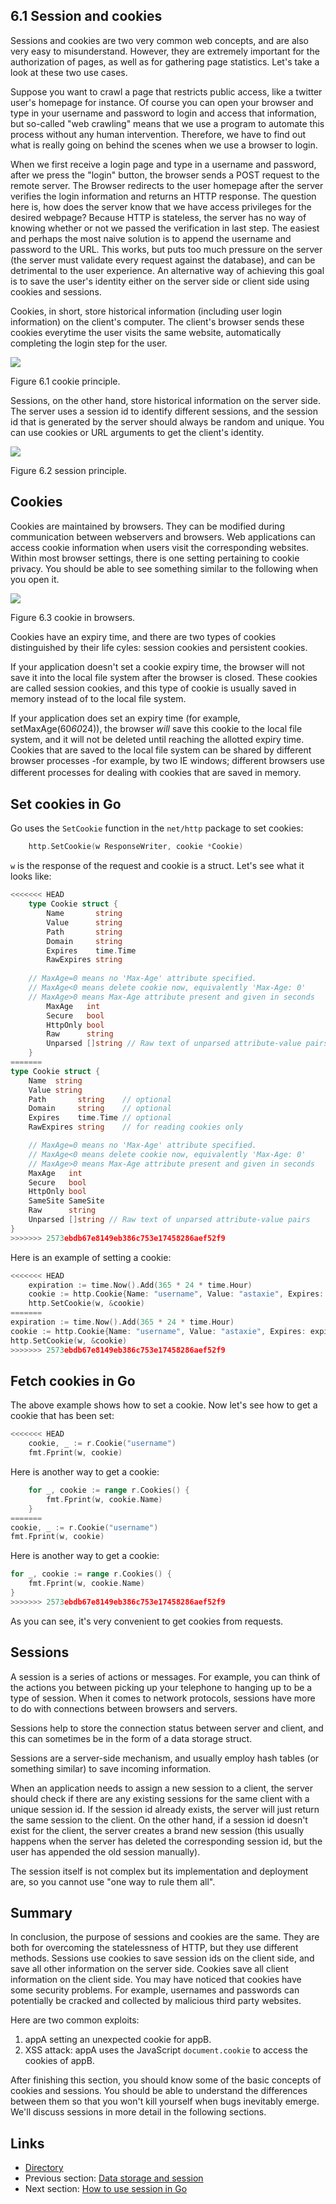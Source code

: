 ## 6.1 Session and cookies

Sessions and cookies are two very common web concepts, and are also very easy to misunderstand. However, they are extremely important for the authorization of pages, as well as for gathering page statistics. Let's take a look at these two use cases. 

Suppose you want to crawl a page that restricts public access, like a twitter user's homepage for instance. Of course you can open your browser and type in your username and password to login and access that information, but so-called "web crawling" means that we use a program to automate this process without any human intervention. Therefore, we have to find out what is really going on behind the scenes when we use a browser to login.

When we first receive a login page and type in a username and password, after we press the "login" button, the browser sends a POST request to the remote server. The Browser redirects to the user homepage after the server verifies the login information and returns an HTTP response. The question here is, how does the server know that we have access privileges for the desired webpage? Because HTTP is stateless, the server has no way of knowing whether or not we passed the verification in last step. The easiest and perhaps the most naive solution is to append the username and password to the URL. This works, but puts too much pressure on the server (the server must validate every request against the database), and can be detrimental to the user experience. An alternative way of achieving this goal is to save the user's identity either on the server side or client side using cookies and sessions.

Cookies, in short, store historical information (including user login information) on the client's computer. The client's browser sends these cookies everytime the user visits the same website, automatically completing the login step for the user.

![](images/6.1.cookie2.png?raw=true)

Figure 6.1 cookie principle.

Sessions, on the other hand, store historical information on the server side. The server uses a session id to identify different sessions, and the session id that is generated by the server should always be random and unique. You can use cookies or URL arguments to get the client's identity.

![](images/6.1.session.png?raw=true)

Figure 6.2 session principle.

## Cookies

Cookies are maintained by browsers. They can be modified during communication between webservers and browsers. Web applications can access cookie information when users visit the corresponding websites. Within most browser settings, there is one setting pertaining to cookie privacy. You should be able to see something similar to the following when you open it.

![](images/6.1.cookie.png?raw=true)

Figure 6.3 cookie in browsers.

Cookies have an expiry time, and there are two types of cookies distinguished by their life cyles: session cookies and persistent cookies.

If your application doesn't set a cookie expiry time, the browser will not save it into the local file system after the browser is closed. These cookies are called session cookies, and this type of cookie is usually saved in memory instead of to the local file system.

If your application does set an expiry time (for example, setMaxAge(60*60*24)), the browser *will* save this cookie to the local file system, and it will not be deleted until reaching the allotted expiry time. Cookies that are saved to the local file system can be shared by different browser processes -for example, by two IE windows; different browsers use different processes for dealing with cookies that are saved in memory. 　　

## Set cookies in Go

Go uses the `SetCookie` function in the `net/http` package to set cookies:
```Go
	http.SetCookie(w ResponseWriter, cookie *Cookie)
```
`w` is the response of the request and cookie is a struct. Let's see what it looks like:
```Go
<<<<<<< HEAD
	type Cookie struct {
	    Name       string
	    Value      string
	    Path       string
	    Domain     string
	    Expires    time.Time
	    RawExpires string
	
	// MaxAge=0 means no 'Max-Age' attribute specified.
	// MaxAge<0 means delete cookie now, equivalently 'Max-Age: 0'
	// MaxAge>0 means Max-Age attribute present and given in seconds
	    MaxAge   int
	    Secure   bool
	    HttpOnly bool
	    Raw      string
	    Unparsed []string // Raw text of unparsed attribute-value pairs
	}
=======
type Cookie struct {
    Name  string
    Value string
    Path       string    // optional
    Domain     string    // optional
    Expires    time.Time // optional
    RawExpires string    // for reading cookies only

    // MaxAge=0 means no 'Max-Age' attribute specified.
    // MaxAge<0 means delete cookie now, equivalently 'Max-Age: 0'
    // MaxAge>0 means Max-Age attribute present and given in seconds
    MaxAge   int
    Secure   bool
    HttpOnly bool
    SameSite SameSite
    Raw      string
    Unparsed []string // Raw text of unparsed attribute-value pairs
}
>>>>>>> 2573ebdb67e8149eb386c753e17458286aef52f9
```
Here is an example of setting a cookie:

```Go
<<<<<<< HEAD
	expiration := time.Now().Add(365 * 24 * time.Hour)
	cookie := http.Cookie{Name: "username", Value: "astaxie", Expires: expiration}
	http.SetCookie(w, &cookie)
=======
expiration := time.Now().Add(365 * 24 * time.Hour)
cookie := http.Cookie{Name: "username", Value: "astaxie", Expires: expiration}
http.SetCookie(w, &cookie)
>>>>>>> 2573ebdb67e8149eb386c753e17458286aef52f9
```

## Fetch cookies in Go

The above example shows how to set a cookie. Now let's see how to get a cookie that has been set:
```Go
<<<<<<< HEAD
	cookie, _ := r.Cookie("username")
	fmt.Fprint(w, cookie)
```
Here is another way to get a cookie:
```Go
	for _, cookie := range r.Cookies() {
	    fmt.Fprint(w, cookie.Name)
	}
=======
cookie, _ := r.Cookie("username")
fmt.Fprint(w, cookie)
```
Here is another way to get a cookie:
```Go
for _, cookie := range r.Cookies() {
    fmt.Fprint(w, cookie.Name)
}
>>>>>>> 2573ebdb67e8149eb386c753e17458286aef52f9
```
As you can see, it's very convenient to get cookies from requests.

## Sessions

A session is a series of actions or messages. For example, you can think of the actions you between picking up your telephone to hanging up to be a type of session. When it comes to network protocols, sessions have more to do with connections between browsers and servers.

Sessions help to store the connection status between server and client, and this can sometimes be in the form of a data storage struct.

Sessions are a server-side mechanism, and usually employ hash tables (or something similar) to save incoming information.

When an application needs to assign a new session to a client, the server should check if there are any existing sessions for the same client with a unique session id. If the session id already exists, the server will just return the same session to the client. On the other hand, if a session id doesn't exist for the client, the server creates a brand new session (this usually happens when the server has deleted the corresponding session id, but the user has appended the old session manually).

The session itself is not complex but its implementation and deployment are, so you cannot use "one way to rule them all".

## Summary

In conclusion, the purpose of sessions and cookies are the same. They are both for overcoming the statelessness of HTTP, but they use different methods. Sessions use cookies to save session ids on the client side, and save all other information on the server side. Cookies save all client information on the client side. You may have noticed that cookies have some security problems. For example, usernames and passwords can potentially be cracked and collected by malicious third party websites.

Here are two common exploits:

1. appA setting an unexpected cookie for appB.
2. XSS attack: appA uses the JavaScript `document.cookie` to access the cookies of appB.

After finishing this section, you should know some of the basic concepts of cookies and sessions. You should be able to understand the differences between them so that you won't kill yourself when bugs inevitably emerge. We'll discuss sessions in more detail in the following sections.

## Links

- [Directory](preface.md)
- Previous section: [Data storage and session](06.0.md)
- Next section: [How to use session in Go](06.2.md)
